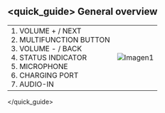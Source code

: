 ## <quick_guide> General overview

|  |  |
|:-------|:-------|
|1.	VOLUME + / NEXT<br> 2.	MULTIFUNCTION BUTTON<br> 3.	VOLUME - / BACK <br> 4. STATUS INDICATOR <br> 5.	MICROPHONE <br> 6.  CHARGING PORT <br> 7. AUDIO-IN	 <br>|![Imagen1](http://static.energysistem.com/images/manuals/42818/59240244347cb.jpg)|
</quick_guide>
